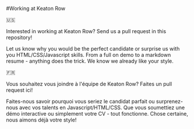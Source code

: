 #Working at Keaton Row

:us:

Interested in working at Keaton Row? Send us a pull request in this repository! 

Let us know why you would be the perfect candidate or surprise us with you HTML/CSS/Javascript skills. From a full on demo to a markdown resume - anything does the trick. We know we already like your style.

:fr:

Vous souhaitez vous joindre à l'équipe de Keaton Row? Faites un pull request ici!

Faites-nous savoir pourquoi vous seriez le candidat parfait ou surprenez-nous avec vos talents en Javascript/HTML/CSS. Que vous soumettiez une démo interactive ou simplement votre CV - tout fonctionne. Chose certaine, nous aimons déjà votre style!
